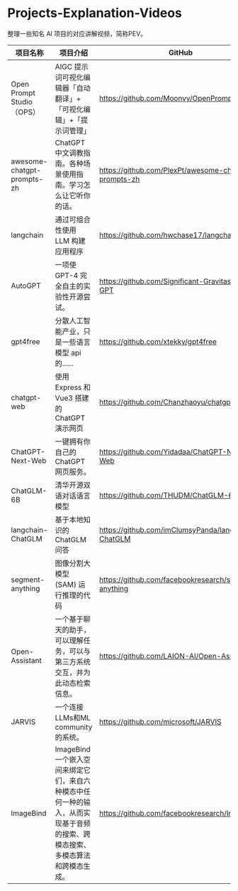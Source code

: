 # Projects-Explanation-Videos
整理一些知名 AI 项目的对应讲解视频，简称PEV。

| 项目名称                   | 项目介绍                                                     | GitHub                                               | B站-介绍视频                                |
| -------------------------- | ------------------------------------------------------------ | ---------------------------------------------------- | ------------------------------------------- |
| Open Prompt Studio（OPS）  | AIGC 提示词可视化编辑器「自动翻译」+「可视化编辑」+「提示词管理」 | https://github.com/Moonvy/OpenPromptStudio           | https://b23.tv/0wA8w5I                      |
| awesome-chatgpt-prompts-zh | ChatGPT 中文调教指南。各种场景使用指南。学习怎么让它听你的话。 | https://github.com/PlexPt/awesome-chatgpt-prompts-zh | https://www.bilibili.com/video/BV18D4y1a7mk |
| langchain                  | 通过可组合性使用 LLM 构建应用程序                            | https://github.com/hwchase17/langchain               | https://www.bilibili.com/video/BV1bh411j7mE |
| AutoGPT                    | 一项使 GPT-4 完全自主的实验性开源尝试。                      | https://github.com/Significant-Gravitas/Auto-GPT     | https://www.bilibili.com/video/BV1HV4y1Z7dm |
| gpt4free                   | 分散人工智能产业，只是一些语言模型 api 的......              | https://github.com/xtekky/gpt4free                   |                                             |
| chatgpt-web                | 使用 Express 和 Vue3 搭建的 ChatGPT 演示网页                 | https://github.com/Chanzhaoyu/chatgpt-web            |                                             |
| ChatGPT-Next-Web           | 一键拥有你自己的 ChatGPT 网页服务。                          | https://github.com/Yidadaa/ChatGPT-Next-Web          | https://www.bilibili.com/video/BV1ak4y1E7PL |
| ChatGLM-6B                 | 清华开源双语对话语言模型                                     | https://github.com/THUDM/ChatGLM-6B                  | https://www.bilibili.com/video/BV1E24y1u7Go |
| langchain-ChatGLM          | 基于本地知识的 ChatGLM 问答                                  | https://github.com/imClumsyPanda/langchain-ChatGLM   | https://www.bilibili.com/video/BV1So4y1L7Hb |
| segment-anything           | 图像分割大模型 (SAM) 运行推理的代码                          | https://github.com/facebookresearch/segment-anything | https://www.bilibili.com/video/BV18T411W7ph |
| Open-Assistant             | 一个基于聊天的助手，可以理解任务，可以与第三方系统交互，并为此动态检索信息。 | https://github.com/LAION-AI/Open-Assistant           | https://www.bilibili.com/video/BV1vy4y1Q7hr |
| JARVIS                     | 一个连接LLMs和ML community 的系统。                          | https://github.com/microsoft/JARVIS                  | https://www.bilibili.com/video/BV17V4y1Z7gS |
| ImageBind                  | ImageBind 一个嵌入空间来绑定它们，来自六种模态中任何一种的输入，从而实现基于音频的搜索、跨模态搜索、多模态算法和跨模态生成。 | https://github.com/facebookresearch/ImageBind        | https://www.bilibili.com/video/BV15c411K7Qh |
